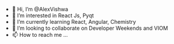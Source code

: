 - 👋 Hi, I’m @AlexVishwa
- 👀 I’m interested in React Js, Pyqt
- 🌱 I’m currently learning React, Angular, Chemistry
- 💞️ I’m looking to collaborate on Developer Weekends and VIOM 
- 📫 How to reach me ...

<!---
AlexVishwa/AlexVishwa is a ✨ special ✨ repository because its `README.md` (this file) appears on your GitHub profile.
You can click the Preview link to take a look at your changes.
--->
